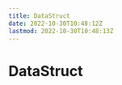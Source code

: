 ```yaml
---
title: DataStruct
date: 2022-10-30T10:48:12Z
lastmod: 2022-10-30T10:48:13Z
---
```


# DataStruct

　　‍
